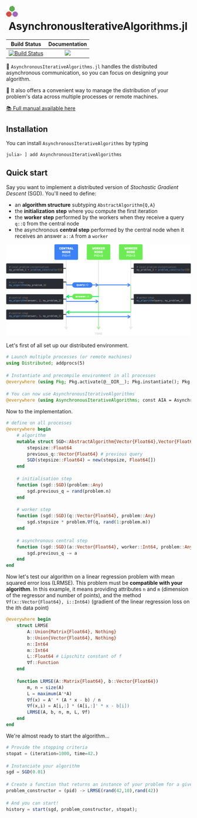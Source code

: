 #  ![](./docs/src/assets/favicon.gif) &nbsp;AsynchronousIterativeAlgorithms.jl

|  **Build Status**                       | **Documentation**                       |
|:---------------------------------------:|:---------------------------------------:|
| [![Build Status][build-img]][build-url] | [![][docs-img]][docs-url]               |

[docs-img]: https://github.com/Selim78/AsynchronousIterativeAlgorithms.jl/actions/workflows/documentation.yml/badge.svg
[docs-url]: https://github.com/Selim78/AsynchronousIterativeAlgorithms.jl/actions/workflows/documentation.yml
[build-img]: https://github.com/Selim78/AsynchronousIterativeAlgorithms.jl/actions/workflows/CI.yml/badge.svg?branch=main
[build-url]: https://github.com/Selim78/AsynchronousIterativeAlgorithms.jl/actions/workflows/CI.yml?query=branch%3Amain

🧮 `AsynchronousIterativeAlgorithms.jl` handles the distributed asynchronous communication, so you can focus on designing your algorithm.

💽 It also offers a convenient way to manage the distribution of your problem's data across multiple processes or remote machines.

[📚 Full manual available here](https://selim78.github.io/AsynchronousIterativeAlgorithms.jl/dev/)

## Installation

You can install `AsynchronousIterativeAlgorithms` by typing

```julia
julia> ] add AsynchronousIterativeAlgorithms
```

## Quick start

Say you want to implement a distributed version of *Stochastic Gradient Descent* (SGD). You'll need to define:

- an **algorithm structure** subtyping `AbstractAlgorithm{Q,A}`
- the **initialization step** where you compute the first iteration 
- the **worker step** performed by the workers when they receive a query `q::Q` from the central node
- the asynchronous **central step** performed by the central node when it receives an answer `a::A` from a `worker`

![Sequence Diagram](docs/src/assets/sequence_diagram.png)

Let's first of all set up our distributed environment.

```julia
# Launch multiple processes (or remote machines)
using Distributed; addprocs(5)

# Instantiate and precompile environment in all processes
@everywhere (using Pkg; Pkg.activate(@__DIR__); Pkg.instantiate(); Pkg.precompile())

# You can now use AsynchronousIterativeAlgorithms
@everywhere (using AsynchronousIterativeAlgorithms; const AIA = AsynchronousIterativeAlgorithms)
```

Now to the implementation.
  
```julia
# define on all processes
@everywhere begin
    # algorithm
    mutable struct SGD<:AbstractAlgorithm{Vector{Float64},Vector{Float64}}
        stepsize::Float64
        previous_q::Vector{Float64} # previous query
        SGD(stepsize::Float64) = new(stepsize, Float64[])
    end

    # initialisation step 
    function (sgd::SGD)(problem::Any)
        sgd.previous_q = rand(problem.n)
    end

    # worker step
    function (sgd::SGD)(q::Vector{Float64}, problem::Any) 
        sgd.stepsize * problem.∇f(q, rand(1:problem.m))
    end

    # asynchronous central step
    function (sgd::SGD)(a::Vector{Float64}, worker::Int64, problem::Any) 
        sgd.previous_q -= a
    end
end
```

Now let's test our algorithm on a linear regression problem with mean squared error loss (LRMSE). This problem must be **compatible with your algorithm**. In this example, it means providing attributes `n` and `m` (dimension of the regressor and number of points), and the method `∇f(x::Vector{Float64}, i::Int64)` (gradient of the linear regression loss on the ith data point)

```julia
@everywhere begin
    struct LRMSE
        A::Union{Matrix{Float64}, Nothing}
        b::Union{Vector{Float64}, Nothing}
        n::Int64
        m::Int64
        L::Float64 # Lipschitz constant of f
        ∇f::Function
    end

    function LRMSE(A::Matrix{Float64}, b::Vector{Float64})
        m, n = size(A)
        L = maximum(A'*A)
        ∇f(x) = A' * (A * x - b) / n
        ∇f(x,i) = A[i,:] * (A[i,:]' * x - b[i])
        LRMSE(A, b, n, m, L, ∇f)
    end
end
```

We're almost ready to start the algorithm...

```julia
# Provide the stopping criteria 
stopat = (iteration=1000, time=42.)

# Instanciate your algorithm 
sgd = SGD(0.01)

# Create a function that returns an instance of your problem for a given pid 
problem_constructor = (pid) -> LRMSE(rand(42,10),rand(42))

# And you can start!
history = start(sgd, problem_constructor, stopat);
```
